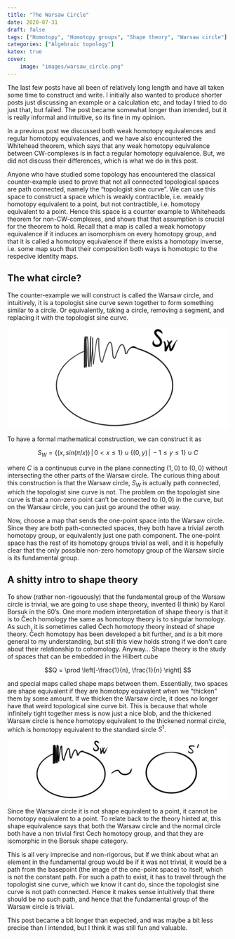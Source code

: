 ```yaml
---
title: "The Warsaw Circle"
date: 2020-07-31
draft: false
tags: ["Homotopy", "Homotopy groups", "Shape theory", "Warsaw circle"]
categories: ["Algebraic topology"]
katex: true
cover:
    image: "images/warsaw_circle.png"
---
```


The last few posts have all been of relatively long length and have all taken some time to construct and write. I initially also wanted to produce shorter posts just discussing an example or a calculation etc, and today I tried to do just that, but failed. The post became somewhat longer than intended, but it is really informal and intuitive, so its fine in my opinion.

In a previous post we discussed both weak homotopy equivalences and regular homotopy equivalences, and we have also encountered the Whitehead theorem, which says that any weak homotopy equivalence between CW-complexes is in fact a regular homotopy equivalence. But, we did not discuss their differences, which is what we do in this post.

Anyone who have studied some topology has encountered the classical counter-example used to prove that not all connected topological spaces are path connected, namely the “topologist sine curve”. We can use this space to construct a space which is weakly contractible, i.e. weakly homotopy equivalent to a point, but not contractible, i.e. homotopy equivalent to a point. Hence this space is a counter example to Whiteheads theorem for non-CW-complexes, and shows that that assumption is crucial for the theorem to hold. Recall that a map is called a weak homotopy equivalence if it induces an isomorphism on every homotopy group, and that it is called a homotopy equivalence if there exists a homotopy inverse, i.e. some map such that their composition both ways is homotopic to the respecive identity maps.

## The what circle?

The counter-example we will construct is called the Warsaw circle, and intuitively, it is a topologist sine curve sewn together to form something similar to a circle. Or equivalently, taking a circle, removing a segment, and replacing it with the topologist sine curve.

![Error loading image](images/warsaw_circle.png)

To have a formal mathematical construction, we can construct it as 

$$S_W = \{ (x, sin(\pi/x)) \, | \, 0 < x \leq 1 \} \cup \{(0,y) \, | \, -1 \leq y \leq 1 \} \cup C $$

where $C$ is a continuous curve in the plane connecting $(1,0)$ to $(0,0)$ without intersecting the other parts of the Warsaw circle. The curious thing about this construction is that the Warsaw circle, $S_W$ is actually path connected, which the topologist sine curve is not. The problem on the topologist sine curve is that a non-zero point can’t be connected to $(0,0)$ in the curve, but on the Warsaw circle, you can just go around the other way.

Now, choose a map that sends the one-point space into the Warsaw circle. Since they are both path-connected spaces, they both have a trivial zeroth homotopy group, or equivalently just one path component. The one-point space has the rest of its homotopy groups trivial as well, and it is hopefully clear that the only possible non-zero homotopy group of the Warsaw sircle is its fundamental group.

## A shitty intro to shape theory

To show (rather non-rigouously) that the fundamental group of the Warsaw circle is trivial, we are going to use shape theory, invented (I think) by Karol Borsuk in the 60’s. One more modern interpretation of shape theory is that it is to Čech homology the same as homotopy theory is to singular homology. As such, it is sometimes called Čech homotopy theory instead of shape theory. Čech homotopy has been developed a bit further, and is a bit more general to my understanding, but still this view holds strong if we don't care about their relationship to cohomology. Anyway… Shape theory is the study of spaces that can be embedded in the Hilbert cube 

$$Q = \prod \left[-\frac{1}{n}, \frac{1}{n} \right] $$

and special maps called shape maps between them. Essentially, two spaces are shape equivalent if they are homotopy equivalent when we “thicken” them by some amount. If we thicken the Warsaw circle, it does no longer have that weird topological sine curve bit. This is because that whole infinitely tight together mess is now just a nice blob, and the thickened Warsaw circle is hence homotopy equivalent to the thickened normal circle, which is homotopy equivalent to the standard sircle $S^1$.

![Error loading image](images/warsaw_circle3.png)

Since the Warsaw circle it is not shape equivalent to a point, it cannot be homotopy equivalent to a point. To relate back to the theory hinted at, this shape equivalence says that both the Warsaw circle and the normal circle both have a non trivial first Čech homotopy group, and that they are isomorphic in the Borsuk shape category.

This is all very imprecise and non-rigorous, but if we think about what an element in the fundamental group would be if it was not trivial, it would be a path from the basepoint (the image of the one-point space) to itself, which is not the constant path. For such a path to exist, it has to travel through the topologist sine curve, which we know it cant do, since the topologist sine curve is not path connected. Hence it makes sense intuitively that there should be no such path, and hence that the fundamental group of the Warsaw circle is trivial.

This post became a bit longer than expected, and was maybe a bit less precise than I intended, but I think it was still fun and valuable.